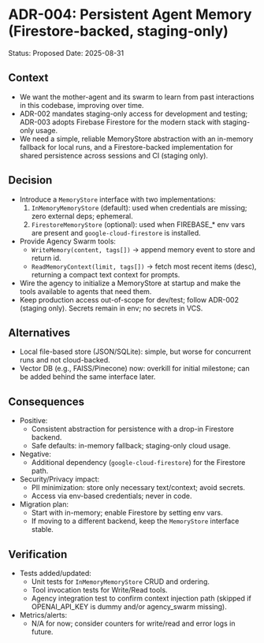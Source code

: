 # ADR-004: Persistent Agent Memory (Firestore-backed, staging-only)
Status: Proposed
Date: 2025-08-31

## Context
- We want the mother-agent and its swarm to learn from past interactions in this codebase, improving over time.
- ADR-002 mandates staging-only access for development and testing; ADR-003 adopts Firebase Firestore for the modern stack with staging-only usage.
- We need a simple, reliable MemoryStore abstraction with an in-memory fallback for local runs, and a Firestore-backed implementation for shared persistence across sessions and CI (staging only).

## Decision
- Introduce a `MemoryStore` interface with two implementations:
  1) `InMemoryMemoryStore` (default): used when credentials are missing; zero external deps; ephemeral.
  2) `FirestoreMemoryStore` (optional): used when FIREBASE_* env vars are present and `google-cloud-firestore` is installed.
- Provide Agency Swarm tools:
  - `WriteMemory(content, tags[])` → append memory event to store and return id.
  - `ReadMemoryContext(limit, tags[])` → fetch most recent items (desc), returning a compact text context for prompts.
- Wire the agency to initialize a MemoryStore at startup and make the tools available to agents that need them.
- Keep production access out-of-scope for dev/test; follow ADR-002 (staging only). Secrets remain in env; no secrets in VCS.

## Alternatives
- Local file-based store (JSON/SQLite): simple, but worse for concurrent runs and not cloud-backed.
- Vector DB (e.g., FAISS/Pinecone) now: overkill for initial milestone; can be added behind the same interface later.

## Consequences
- Positive:
  - Consistent abstraction for persistence with a drop-in Firestore backend.
  - Safe defaults: in-memory fallback; staging-only cloud usage.
- Negative:
  - Additional dependency (`google-cloud-firestore`) for the Firestore path.
- Security/Privacy impact:
  - PII minimization: store only necessary text/context; avoid secrets.
  - Access via env-based credentials; never in code.
- Migration plan:
  - Start with in-memory; enable Firestore by setting env vars.
  - If moving to a different backend, keep the `MemoryStore` interface stable.

## Verification
- Tests added/updated:
  - Unit tests for `InMemoryMemoryStore` CRUD and ordering.
  - Tool invocation tests for Write/Read tools.
  - Agency integration test to confirm context injection path (skipped if OPENAI_API_KEY is dummy and/or agency_swarm missing).
- Metrics/alerts:
  - N/A for now; consider counters for write/read and error logs in future.

